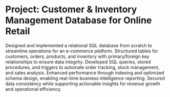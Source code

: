 # Project: Customer & Inventory Management Database for Online Retail
Designed and implemented a relational SQL database from scratch to streamline operations for an e-commerce platform. Structured tables for customers, orders, products, and inventory with primary/foreign key relationships to ensure data integrity. Developed SQL queries, stored procedures, and triggers to automate order tracking, stock management, and sales analysis. Enhanced performance through indexing and optimized schema design, enabling real-time business intelligence reporting. Secured data consistency while supporting actionable insights for revenue growth and operational efficiency.
